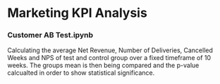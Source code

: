 # Marketing KPI Analysis

### Customer AB Test.ipynb
Calculating the average Net Revenue, Number of Deliveries, Cancelled Weeks and NPS of test and control group over a fixed timeframe of 10 weeks. The groups mean is then being compared and the p-value calcualted in order to show statistical significance.
